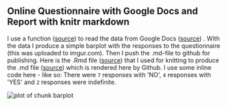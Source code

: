 ## Online Questionnaire with Google Docs and Report with knitr markdown





I use a function ([source](https://github.com/gimoya/theBioBucket-Archives/blob/master/R/Functions/google_ss.R)) to read the data from Google Docs ([source](https://https://docs.google.com/spreadsheet/ccc?key=0AmwAunwURQNsdFplUTBZUTRLREtLUDhabGxBMHBRWmc#gid=0)) .
With the data I produce a simple barplot with the responses to the questionnaire (this was uploaded to imgur.com). Then I push the .md-file to github for publishing.
Here is the .Rmd file ([source](https://github.com/gimoya/theBioBucket-Archives/blob/master/R/knitr/Questionnaire.Rmd)) that I used for knitting to produce the .md file ([source](https://github.com/gimoya/theBioBucket-Archives/blob/master/R/knitr/Questionnaire.md)) which is rendered here by Github.
I use some inline code here - like so: There were `7` responses with 'NO', `4` responses with 'YES' and `2` responses were indefinite. 

![plot of chunk barplot](http://i.imgur.com/EeAB7.png) 

